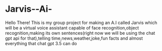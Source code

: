 # Jarvis--Ai-
Hello There! This is my group project for making an A.I called Jarvis which will be a virtual voice assistant capable of face recognition,object recognition,making its own sentences(right now we will be using the chat gpt api for that),telling time,news,weather,joke,fun facts and almost everything that chat gpt 3.5 can do
